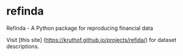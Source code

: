 # refinda
Refinda - A Python package for reproducing financial data 

Visit  [this site] (https://kruthof.github.io/projects/refida/) for dataset descriptions.
